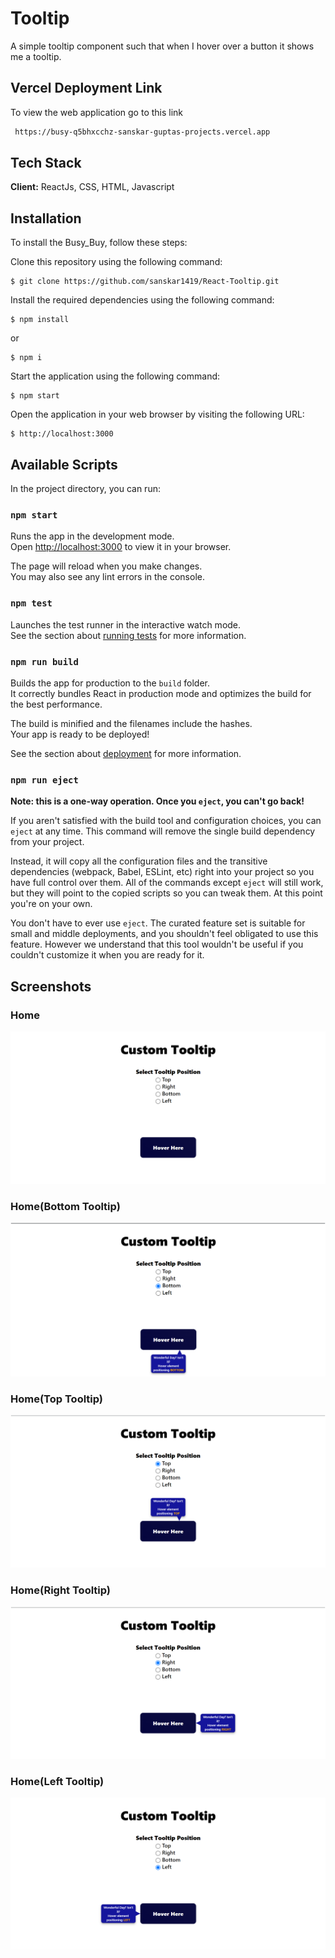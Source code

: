 # Tooltip

A simple tooltip component such that when I hover over a button it shows me a tooltip.

## Vercel Deployment Link

To view the web application go to this link

```bash
 https://busy-q5bhxcchz-sanskar-guptas-projects.vercel.app
```

## Tech Stack

**Client:** ReactJs, CSS, HTML, Javascript

## Installation

To install the Busy_Buy, follow these steps:

Clone this repository using the following command:

```
$ git clone https://github.com/sanskar1419/React-Tooltip.git
```

Install the required dependencies using the following command:

```
$ npm install
```

or

```
$ npm i
```

Start the application using the following command:

```
$ npm start
```

Open the application in your web browser by visiting the following URL:

```
$ http://localhost:3000
```

## Available Scripts

In the project directory, you can run:

### `npm start`

Runs the app in the development mode.\
Open [http://localhost:3000](http://localhost:3000) to view it in your browser.

The page will reload when you make changes.\
You may also see any lint errors in the console.

### `npm test`

Launches the test runner in the interactive watch mode.\
See the section about [running tests](https://facebook.github.io/create-react-app/docs/running-tests) for more information.

### `npm run build`

Builds the app for production to the `build` folder.\
It correctly bundles React in production mode and optimizes the build for the best performance.

The build is minified and the filenames include the hashes.\
Your app is ready to be deployed!

See the section about [deployment](https://facebook.github.io/create-react-app/docs/deployment) for more information.

### `npm run eject`

**Note: this is a one-way operation. Once you `eject`, you can't go back!**

If you aren't satisfied with the build tool and configuration choices, you can `eject` at any time. This command will remove the single build dependency from your project.

Instead, it will copy all the configuration files and the transitive dependencies (webpack, Babel, ESLint, etc) right into your project so you have full control over them. All of the commands except `eject` will still work, but they will point to the copied scripts so you can tweak them. At this point you're on your own.

You don't have to ever use `eject`. The curated feature set is suitable for small and middle deployments, and you shouldn't feel obligated to use this feature. However we understand that this tool wouldn't be useful if you couldn't customize it when you are ready for it.

## Screenshots

### Home

![Home](https://github.com/sanskar1419/Project_Screenshot/blob/master/ReactTooltip/Screenshot%202024-04-19%20123124.png?raw=true)

### Home(Bottom Tooltip)

![Home](https://github.com/sanskar1419/Project_Screenshot/blob/master/ReactTooltip/Screenshot%202024-04-19%20123147.png?raw=true)

### Home(Top Tooltip)

![Home](https://github.com/sanskar1419/Project_Screenshot/blob/master/ReactTooltip/Screenshot%202024-04-19%20123204.png?raw=true)

### Home(Right Tooltip)

![Home](https://github.com/sanskar1419/Project_Screenshot/blob/master/ReactTooltip/Screenshot%202024-04-19%20123220.png?raw=true)

### Home(Left Tooltip)

![Home](https://github.com/sanskar1419/Project_Screenshot/blob/master/ReactTooltip/Screenshot%202024-04-19%20123237.png?raw=true)
